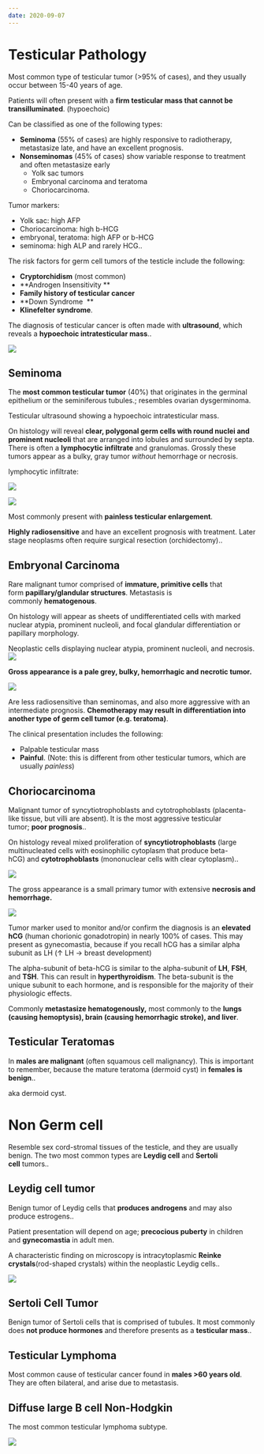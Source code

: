 ```yaml
---
date: 2020-09-07
---
```


# Testicular Pathology

<!-- Germ Cell Tumors of the testicle demographics, epidemiology -->

Most common type of testicular tumor (>95% of cases), and they usually occur between 15-40 years of age.

<!-- testicular germ cell tumors symptoms -->

Patients will often present with a **firm testicular mass that cannot be transilluminated**. (hypoechoic)

<!-- Germ cell tumors of the testicle classification -->

Can be classified as one of the following types:

- **Seminoma** (55% of cases) are highly responsive to radiotherapy, metastasize late, and have an excellent prognosis. 
- **Nonseminomas** (45% of cases) show variable response to treatment and often metastasize early
	- Yolk sac tumors
	- Embryonal carcinoma and teratoma
	- Choriocarcinoma.

<!-- Germ cell tumor tumor markers -->

Tumor markers:

- Yolk sac: high AFP
- Choriocarcinoma: high b-HCG
- embryonal, teratoma: high AFP or b-HCG
- seminoma: high ALP and rarely HCG..

<!-- Germ Cell Tumors of testicle risks -->

The risk factors for germ cell tumors of the testicle include the following:

- **Cryptorchidism** (most common)
- \*\*Androgen Insensitivity \*\*
- **Family history of testicular cancer**
- \*\*Down Syndrome  \*\*
- **Klinefelter syndrome**.

<!-- Testicular cancer diagnosis -->

The diagnosis of testicular cancer is often made with **ultrasound**, which reveals a **hypoechoic intratesticular mass**..

![](https://photos.thisispiggy.com/file/wikiFiles/tb65xiE.jpg)

## Seminoma

<!-- Seminoma epidemiology, originates from -->

The **most common testicular tumor** (40%) that originates in the germinal epithelium or the seminiferous tubules.; resembles ovarian dysgerminoma. 

Testicular ultrasound showing a hypoechoic intratesticular mass.

<!-- Seminomas histology and gross -->

On histology will reveal **clear, polygonal germ cells with round nuclei and prominent nucleoli** that are arranged into lobules and surrounded by septa. There is often a **lymphocytic infiltrate** and granulomas. Grossly these tumors appear as a bulky, gray tumor _without_ hemorrhage or necrosis.

lymphocytic infiltrate:

![](https://photos.thisispiggy.com/file/wikiFiles/7vtV0BY.jpg)

![](https://photos.thisispiggy.com/file/wikiFiles/Rmo0bfM.jpg)

<!-- Testicular seminomas symptoms -->

Most commonly present with **painless testicular enlargement**.

<!-- Seminomas prognosis -->

**Highly radiosensitive** and have an excellent prognosis with treatment. Later stage neoplasms often require surgical resection (orchidectomy)..

## Embryonal Carcinoma

<!-- Embryonal carcinoma is, spread by -->

Rare malignant tumor comprised of **immature, primitive cells** that form **papillary/glandular structures**. Metastasis is commonly **hematogenous**.

<!-- Embryonal carcinomas histology and gross -->

On histology will appear as sheets of undifferentiated cells with marked nuclear atypia, prominent nucleoli, and focal glandular differentiation or papillary morphology.

Neoplastic cells displaying nuclear atypia, prominent nucleoli, and necrosis.
![](https://photos.thisispiggy.com/file/wikiFiles/3i8T68z.jpg)

**Gross appearance is a pale grey, bulky, hemorrhagic and necrotic tumor.**

![](https://photos.thisispiggy.com/file/wikiFiles/QYXlYwz.jpg)

<!-- Embryonal carcinomas prognosis -->

Are less radiosensitive than seminomas, and also more aggressive with an intermediate prognosis. **Chemotherapy may result in differentiation into another type of germ cell tumor (e.g. teratoma)**.

<!-- Embryonal carcinoma symptoms -->

The clinical presentation includes the following:

- Palpable testicular mass
- **Painful**. (Note: this is different from other testicular tumors, which are usually _painless_)

## Choriocarcinoma

<!-- Choriocarcinoma is and prognosis -->

Malignant tumor of syncytiotrophoblasts and cytotrophoblasts (placenta-like tissue, but villi are absent). It is the most aggressive testicular tumor; **poor prognosis**..

<!-- Choriocarcinomas Histology and gross -->

On histology reveal mixed proliferation of **syncytiotrophoblasts** (large multinucleated cells with eosinophilic cytoplasm that produce beta-hCG) and **cytotrophoblasts** (mononuclear cells with clear cytoplasm)..

![](https://photos.thisispiggy.com/file/wikiFiles/hlt5BMu.jpg)

The gross appearance is a small primary tumor with extensive **necrosis and hemorrhage.**

![](https://photos.thisispiggy.com/file/wikiFiles/r923Vtt.jpg)

<!-- Choriocarcinoma tumor markers and labs, endocrine symptom -->

Tumor marker used to monitor and/or confirm the diagnosis is an **elevated hCG** (human chorionic gonadotropin) in nearly 100% of cases. This may present as gynecomastia, because if you recall hCG has a similar alpha subunit as LH (↑ LH → breast development)

The alpha-subunit of beta-hCG is similar to the alpha-subunit of **LH**, **FSH**, and **TSH**. This can result in **hyperthyroidism**. The beta-subunit is the unique subunit to each hormone, and is responsible for the majority of their physiologic effects.

<!-- Choriocarcinomas spread -->

Commonly **metastasize hematogenously,** most commonly to the **lungs (causing hemoptysis), brain (causing hemorrhagic stroke), and liver**.

## Testicular Teratomas

<!-- Mature teratoma in male vs female -->

In **males are malignant** (often squamous cell malignancy). This is important to remember, because the mature teratoma (dermoid cyst) in **females is benign**..

<!-- Teratoma aka -->

aka dermoid cyst.

# Non Germ cell

<!-- Male Sex Cord-Stromal Tumors are, two common types -->

Resemble sex cord-stromal tissues of the testicle, and they are usually benign. The two most common types are **Leydig cell** and **Sertoli cell** tumors..

## Leydig cell tumor

<!-- Leydig Cell, Interstitial, Tumor is, produces -->

Benign tumor of Leydig cells that **produces androgens** and may also produce estrogens..

<!-- Leydig cell tumor symptoms -->

Patient presentation will depend on age; **precocious puberty** in children and **gynecomastia** in adult men.

<!-- Leydig cell tumor histology -->

A characteristic finding on microscopy is intracytoplasmic **Reinke crystals**(rod-shaped crystals) within the neoplastic Leydig cells..

![](https://photos.thisispiggy.com/file/wikiFiles/RDgPAaa.jpg)

## Sertoli Cell Tumor

<!-- Sertoli Cell Tumor is and symptoms. Difference from Leydig cell -->

Benign tumor of Sertoli cells that is comprised of tubules. It most commonly does **not produce hormones** and therefore presents as a **testicular mass**..

## Testicular Lymphoma

<!-- Testicular Lymphoma epidemiology -->

Most common cause of testicular cancer found in **males >60 years old**. They are often bilateral, and arise due to metastasis.

## Diffuse large B cell Non-Hodgkin

<!-- Diffuse Large B-cell Non-Hodgkin lymphoma epidemiology -->

The most common testicular lymphoma subtype.

![](https://photos.thisispiggy.com/file/wikiFiles/hbBBDBV.jpg)
